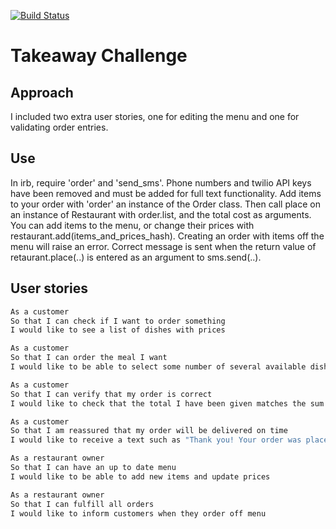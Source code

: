 [![Build Status](https://travis-ci.org/joejknowles/takeaway-challenge.svg?branch=master)](https://travis-ci.org/joejknowles/takeaway-challenge)

Takeaway Challenge
==================
Approach
--------
I included two extra user stories, one for editing the menu and one for validating order entries.

Use
---
In irb, require 'order' and 'send_sms'. Phone numbers and twilio API keys have been removed and must be added for full text functionality.
Add items to your order with 'order' an instance of the Order class. Then call place on an instance of Restaurant with order.list, and the total cost as arguments.
You can add items to the menu, or change their prices with restaurant.add(items_and_prices_hash).
Creating an order with items off the menu will raise an error.
Correct message is sent when the return value of retaurant.place(..) is entered as an argument to sms.send(..).

User stories
------------

```sh
As a customer
So that I can check if I want to order something
I would like to see a list of dishes with prices

As a customer
So that I can order the meal I want
I would like to be able to select some number of several available dishes

As a customer
So that I can verify that my order is correct
I would like to check that the total I have been given matches the sum of the various dishes in my order

As a customer
So that I am reassured that my order will be delivered on time
I would like to receive a text such as "Thank you! Your order was placed and will be delivered before 18:52" after I have ordered

As a restaurant owner
So that I can have an up to date menu
I would like to be able to add new items and update prices

As a restaurant owner
So that I can fulfill all orders
I would like to inform customers when they order off menu
```